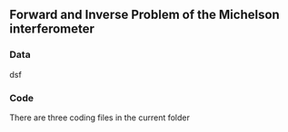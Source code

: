 ## Forward and Inverse Problem of the Michelson interferometer
### Data
dsf
### Code
There are three coding files in the current folder
